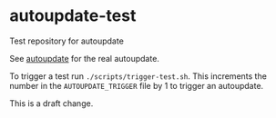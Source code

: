 # autoupdate-test
Test repository for autoupdate

See [autoupdate](https://github.com/chinthakagodawita/autoupdate) for the real autoupdate.

To trigger a test run `./scripts/trigger-test.sh`.
This increments the number in the `AUTOUPDATE_TRIGGER` file by 1 to trigger an
autoupdate.

This is a draft change.
